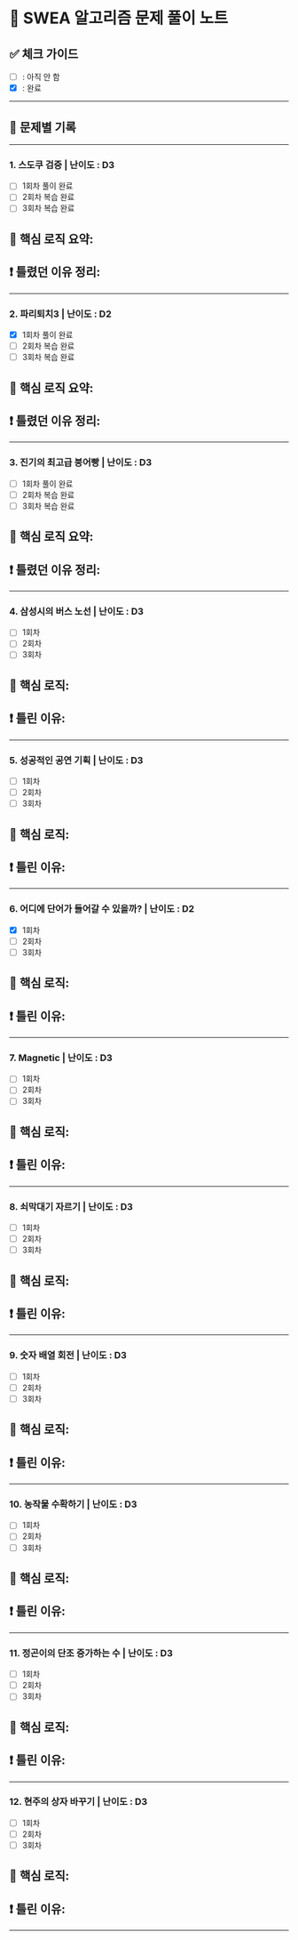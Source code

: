 # 📝 SWEA 알고리즘 문제 풀이 노트

## ✅ 체크 가이드
- [ ] : 아직 안 함
- [x] : 완료

---

## 📘 문제별 기록

---

### 1. 스도쿠 검증 | 난이도 : D3
- [ ] 1회차 풀이 완료
- [ ] 2회차 복습 완료
- [ ] 3회차 복습 완료

🧠 핵심 로직 요약:
- 

❗ 틀렸던 이유 정리:
- 

---

### 2. 파리퇴치3 | 난이도 : D2
- [x] 1회차 풀이 완료  
- [ ] 2회차 복습 완료  
- [ ] 3회차 복습 완료  

🧠 핵심 로직 요약:  
- 

❗ 틀렸던 이유 정리:  
- 

---

### 3. 진기의 최고급 붕어빵 | 난이도 : D3
- [ ] 1회차 풀이 완료  
- [ ] 2회차 복습 완료  
- [ ] 3회차 복습 완료  

🧠 핵심 로직 요약:  
- 

❗ 틀렸던 이유 정리:  
- 

---

### 4. 삼성시의 버스 노선 | 난이도 : D3
- [ ] 1회차  
- [ ] 2회차  
- [ ] 3회차  

🧠 핵심 로직:  
- 

❗ 틀린 이유:  
- 

---

### 5. 성공적인 공연 기획 | 난이도 : D3
- [ ] 1회차  
- [ ] 2회차  
- [ ] 3회차  

🧠 핵심 로직:  
- 
❗ 틀린 이유:  
- 

---

### 6. 어디에 단어가 들어갈 수 있을까? | 난이도 : D2
- [x] 1회차  
- [ ] 2회차  
- [ ] 3회차  

🧠 핵심 로직:  
- 

❗ 틀린 이유:  
- 

---

### 7. Magnetic | 난이도 : D3
- [ ] 1회차  
- [ ] 2회차  
- [ ] 3회차  

🧠 핵심 로직:  
- 

❗ 틀린 이유:  
- 

---

### 8. 쇠막대기 자르기 | 난이도 : D3
- [ ] 1회차  
- [ ] 2회차  
- [ ] 3회차  

🧠 핵심 로직:  
- 

❗ 틀린 이유:  
- 

---

### 9. 숫자 배열 회전 | 난이도 : D3
- [ ] 1회차  
- [ ] 2회차  
- [ ] 3회차  

🧠 핵심 로직:  
- 

❗ 틀린 이유:  
- 

---

### 10. 농작물 수확하기 | 난이도 : D3
- [ ] 1회차  
- [ ] 2회차  
- [ ] 3회차  

🧠 핵심 로직:  
- 

❗ 틀린 이유:  
- 

---

### 11. 정곤이의 단조 증가하는 수 | 난이도 : D3
- [ ] 1회차  
- [ ] 2회차  
- [ ] 3회차  

🧠 핵심 로직:  
- 

❗ 틀린 이유:  
- 

---

### 12. 현주의 상자 바꾸기 | 난이도 : D3
- [ ] 1회차  
- [ ] 2회차  
- [ ] 3회차  

🧠 핵심 로직:  
- 

❗ 틀린 이유:  
- 

---

